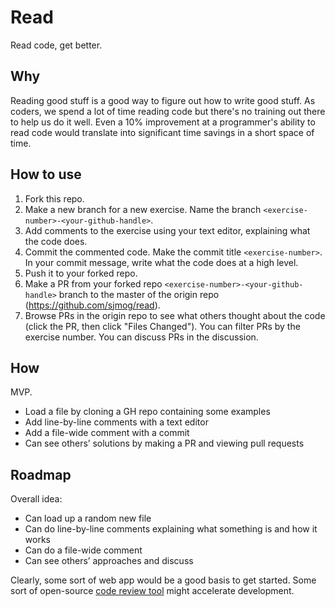 # Read

Read code, get better.

## Why

Reading good stuff is a good way to figure out how to write good stuff. As coders, we spend a lot of time reading code but there's no training out there to help us do it well. Even a 10% improvement at a programmer's ability to read code would translate into significant time savings in a short space of time.

## How to use

1. Fork this repo.
2. Make a new branch for a new exercise. Name the branch `<exercise-number>-<your-github-handle>`.
3. Add comments to the exercise using your text editor, explaining what the code does.
4. Commit the commented code. Make the commit title `<exercise-number>`. In your commit message, write what the code does at a high level.
5. Push it to your forked repo.
6. Make a PR from your forked repo `<exercise-number>-<your-github-handle>` branch to the master of the origin repo (https://github.com/sjmog/read).
7. Browse PRs in the origin repo to see what others thought about the code (click the PR, then click "Files Changed"). You can filter PRs by the exercise number. You can discuss PRs in the discussion.

## How

MVP.

- Load a file by cloning a GH repo containing some examples
- Add line-by-line comments with a text editor
- Add a file-wide comment with a commit
- Can see others’ solutions by making a PR and viewing pull requests

## Roadmap

Overall idea:

- Can load up a random new file
- Can do line-by-line comments explaining what something is and how it works
- Can do a file-wide comment
- Can see others’ approaches and discuss

Clearly, some sort of web app would be a good basis to get started. Some sort of open-source [code review tool](https://resources.infosecinstitute.com/top-5-open-source-and-commercial-secure-code-review-tools) might accelerate development.
